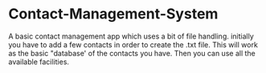 # Contact-Management-System
A basic contact management app which uses a bit of file handling. initially you have to add a few contacts in order to create the .txt file. This will work as the basic "database' of the contacts you have. Then you can use all the available facilities. 
